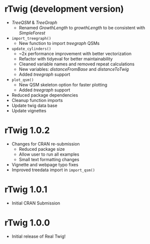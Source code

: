 # rTwig (development version)

-   *TreeQSM* & *TreeGraph*
    -   Renamed *GrowthLength* to *growthLength* to be consistent with *SimpleForest*
-   `import_treegraph()`
    -   New function to import *treegraph* QSMs
-   `update_cylinders()`
    -   \~2x performance improvement with better vectorization
    -   Refactor with tidyeval for better maintainability
    -   Cleaned variable names and removed repeat calculations
    -   New variables: *distanceFromBase* and *distanceToTwig*
    -   Added *treegraph* support
-   `plot_qsm()`
    -   New QSM skeleton option for faster plotting
    -   Added *treegraph* support
-   Reduced package dependencies
-   Cleanup function imports
-   Update twig data base
-   Update vignettes

# rTwig 1.0.2

-   Changes for CRAN re-submission
    -   Reduced package size
    -   Allow user to run all examples
    -   Small text formatting changes
-   Vignette and webpage typo fixes
-   Improved treedata import in `import_qsm()`

# rTwig 1.0.1

-   Initial CRAN Submission

# rTwig 1.0.0

-   Initial release of Real Twig!
